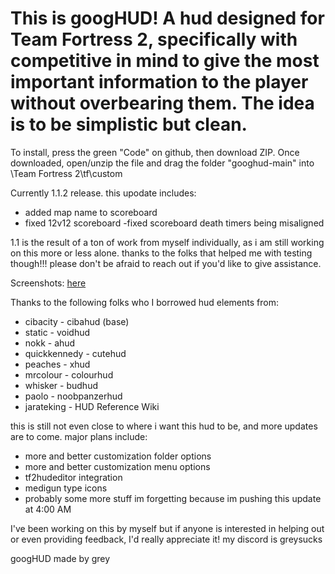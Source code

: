 # This is googHUD! A hud designed for Team Fortress 2, specifically with competitive in mind to give the most important information to the player without overbearing them. The idea is to be simplistic but clean. 

To install, press the green "Code" on github, then download ZIP. Once downloaded, open/unzip the file and drag the folder "googhud-main" into \Team Fortress 2\tf\custom

Currently 1.1.2 release. this upodate includes:
- added map name to scoreboard
- fixed 12v12 scoreboard
-fixed scoreboard death timers being misaligned

1.1 is the result of a ton of work from myself individually, as i am still working on this more or less alone. thanks to the folks that helped me with testing though!!! please don't be afraid to reach out if you'd like to give assistance.

Screenshots: [here](https://imgur.com/a/H6aybW9)


Thanks to the following folks who I borrowed hud elements from:

- cibacity - cibahud (base)
- static - voidhud
- nokk - ahud
- quickkennedy - cutehud
- peaches - xhud
- mrcolour - colourhud
- whisker - budhud
- paolo - noobpanzerhud
- jarateking - HUD Reference Wiki


this is still not even close to where i want this hud to be, and more updates are to come. major plans include:

- more and better customization folder options
- more and better customization menu options
- tf2hudeditor integration
- medigun type icons
- probably some more stuff im forgetting because im pushing this update at 4:00 AM

I've been working on this by myself but if anyone is interested in helping out or even providing feedback, I'd really appreciate it! my discord is greysucks



googHUD made by grey
